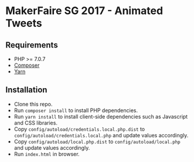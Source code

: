 # MakerFaire SG 2017 - Animated Tweets

## Requirements
- PHP >= 7.0.7
- [Composer](https://getcomposer.org/)
- [Yarn](https://yarnpkg.com/)

## Installation
- Clone this repo.
- Run `composer install` to install PHP dependencies.
- Run `yarn install` to install client-side dependencies such as Javascript and CSS libraries.
- Copy `config/autoload/credentials.local.php.dist` to `config/autoload/credentials.local.php` and update values accordingly.
- Copy `config/autoload/local.php.dist` to `config/autoload/local.php` and update values accordingly.
- Run `index.html` in browser.
